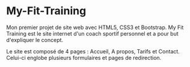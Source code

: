 # My-Fit-Training
Mon premier projet de site web avec HTML5, CSS3 et Bootstrap. 
My Fit Training est le site internet d'un coach sportif personnel et a pour but d'expliquer le concept.

Le site est composé de 4 pages : Accueil, A propos, Tarifs et Contact.
Celui-ci englobe plusieurs formulaires et pages de redirection.
